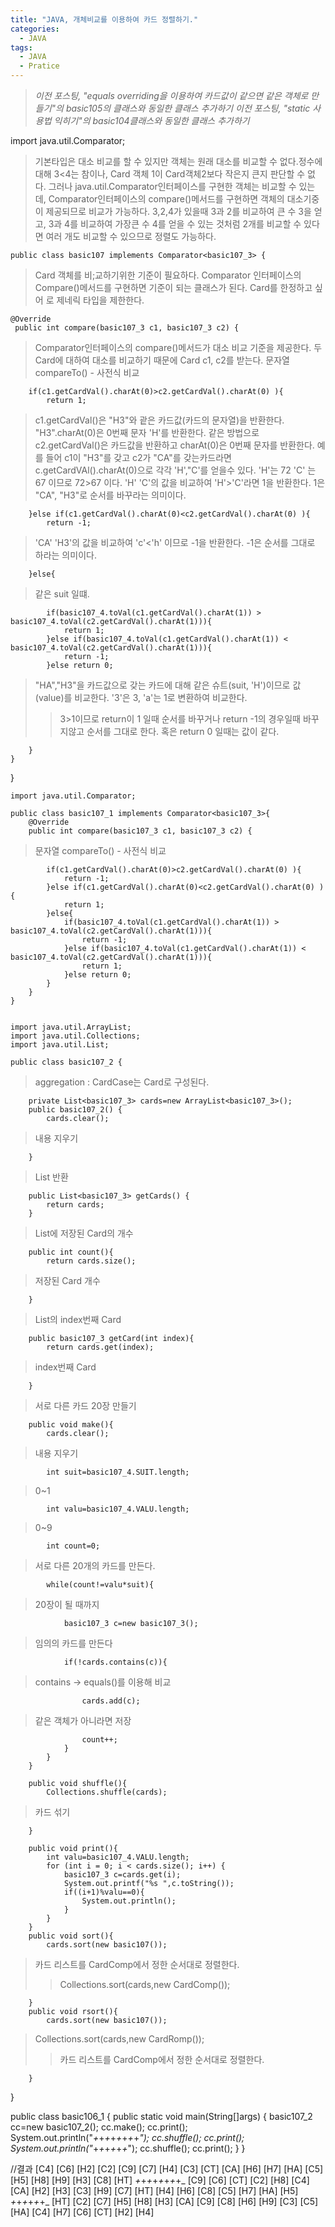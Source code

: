 ```yaml
---
title: "JAVA, 개체비교를 이용하여 카드 정렬하기."
categories:
  - JAVA
tags:
  - JAVA
  - Pratice
---
```


>*이전 포스팅, "equals overriding을 이용하여 카드값이 같으면 같은 객체로 만들기"의 basic105의 클래스와 동일한 클래스 추가하기*
>*이전 포스팅, "static 사용법 익히기"의 basic104클래스와 동일한 클래스 추가하기*

  import java.util.Comparator;

>기본타입은 대소 비교를 할 수 있지만 객체는 원래 대소를 비교할 수 없다.정수에 대해 3<4는 참이나, Card 객체 1이 Card객체2보다 작은지 큰지 판단할 수 없다.
>그러나 java.util.Comparator인터페이스를 구현한 객체는 비교할 수 있는데, Comparator인터페이스의 compare()메서드를 구현하면 객체의 대소기중이 제공되므로 비교가 가능하다.
>3,2,4가 있을때 3과 2를 비교하여 큰 수 3을 얻고, 3과 4를 비교하여 가장큰 수 4를 얻을 수 있는 것처럼 2개를 비교할 수 있다면 여러 개도 비교할 수 있으므로 정렬도 가능하다.

    public class basic107 implements Comparator<basic107_3> {

>Card 객체를 비;교하기위한 기준이 필요하다. Comparator 인터페이스의 Compare()메서드를 구현하면 기준이 되는 클래스가 된다. Card를 한정하고 싶어 <Card>로 제네릭 타입을 제한한다.

	@Override
	 public int compare(basic107_3 c1, basic107_3 c2) {

>Comparator인터페이스의 compare()메서드가 대소 비교 기준을 제공한다. 두 Card에 대하여 대소를 비교하기 때문에 Card c1, c2를 받는다.
> 문자열 compareTo()  - 사전식 비교

		if(c1.getCardVal().charAt(0)>c2.getCardVal().charAt(0) ){
			return 1;

>c1.getCardVal()은 "H3"와 괕은 카드값(카드의 문자열)을 반환한다. "H3".charAt(0)은 0번째 문자 'H'를 반환한다. 
> 같은 방법으로 c2.getCardVal()은 카드값을 반환하고 charAt(0)은 0번째 문자를 반환한다. 
>예를 들어 c1이 "H3"를 갖고 c2가 "CA"를 갖는카드라면 c.getCardVAl().charAt(0)으로 각각 'H',"C'를 얻을수 있다. 'H'는 72 'C' 는 67 이므로 72>67 이다.
>'H' 'C'의 값을 비교하여 'H'>'C'라면 1을 반환한다. 1은 "CA", "H3"로 순서를 바꾸라는 의미이다.

		}else if(c1.getCardVal().charAt(0)<c2.getCardVal().charAt(0) ){
			return -1;

>'CA' 'H3'의 값을 비교하여 'c'<'h' 이므로 -1을 반환한다. -1은 순서를 그대로 하라는 의미이다.

		}else{

>같은 suit 일떄.

			if(basic107_4.toVal(c1.getCardVal().charAt(1)) > basic107_4.toVal(c2.getCardVal().charAt(1))){
				return 1;
			}else if(basic107_4.toVal(c1.getCardVal().charAt(1)) < basic107_4.toVal(c2.getCardVal().charAt(1))){
				return -1;
			}else return 0;
            
>"HA","H3"을 카드값으로 갖는 카드에 대해 같은 슈트(suit, 'H')이므로 값(value)를 비교한다. '3'은 3, 'a'는 1로 변환하여 비교한다. 
>> 3>1이므로 return이 1 일때 순서를 바꾸거나 return -1의 경우일때 바꾸지않고 순서를 그대로 한다. 혹은 return 0 일때는 값이 같다.

		}
	}
}


    import java.util.Comparator;

    public class basic107_1 implements Comparator<basic107_3>{
        @Override
        public int compare(basic107_3 c1, basic107_3 c2) {

> 문자열 compareTo()  - 사전식 비교

            if(c1.getCardVal().charAt(0)>c2.getCardVal().charAt(0) ){
                return -1;
            }else if(c1.getCardVal().charAt(0)<c2.getCardVal().charAt(0) ){
                return 1;
            }else{
                if(basic107_4.toVal(c1.getCardVal().charAt(1)) > basic107_4.toVal(c2.getCardVal().charAt(1))){
                    return -1;
                }else if(basic107_4.toVal(c1.getCardVal().charAt(1)) < basic107_4.toVal(c2.getCardVal().charAt(1))){
                    return 1;
                }else return 0;
            }
        }
    }


    import java.util.ArrayList;
    import java.util.Collections;
    import java.util.List;

    public class basic107_2 {

>aggregation : CardCase는 Card로 구성된다.

		private List<basic107_3> cards=new ArrayList<basic107_3>();
		public basic107_2() {
			cards.clear(); 

>내용 지우기

		}

>List 반환

		public List<basic107_3> getCards() {
			return cards;
		}

>List에 저장된 Card의 개수

		public int count(){
			return cards.size(); 
        
>저장된 Card 개수

		}

>List의 index번째 Card

		public basic107_3 getCard(int index){
			return cards.get(index);  
            
>index번째 Card

		}

>서로 다른 카드 20장 만들기

		public void make(){
			cards.clear();
            
>내용 지우기

			int suit=basic107_4.SUIT.length; 
            
>0~1

			int valu=basic107_4.VALU.length; 
            
>0~9

			int count=0;

>서로 다른 20개의 카드를 만든다.

			while(count!=valu*suit){   

>20장이 될 때까지

				basic107_3 c=new basic107_3(); 

>임의의 카드를 만든다

				if(!cards.contains(c)){ 
                    
> contains -> equals()를 이용해 비교

					cards.add(c);       

>같은 객체가 아니라면 저장

					count++;
				}
			}
		}
		
		public void shuffle(){
			Collections.shuffle(cards); 
            
> 카드 섞기

		}
		
		public void print(){
			int valu=basic107_4.VALU.length;
			for (int i = 0; i < cards.size(); i++) {
				basic107_3 c=cards.get(i);
				System.out.printf("%s ",c.toString());
				if((i+1)%valu==0){
					System.out.println();
				}
			}
		}
		public void sort(){
			cards.sort(new basic107());

>카드 리스트를 CardComp에서 정한 순서대로 정렬한다.
>>Collections.sort(cards,new CardComp());

		}
		public void rsort(){
			cards.sort(new basic107());

>Collections.sort(cards,new CardRomp());
>>카드 리스트를 CardComp에서 정한 순서대로 정렬한다.

		}
}

public class basic106_1 {
	public static void main(String[]args) {
		basic107_2 cc=new basic107_2();
		cc.make();
		cc.print();
		System.out.println("_+_+_+_+_+_+_+_+_");
		cc.shuffle();
		cc.print();
		System.out.println("_+_+_+_+_+_+_");
		cc.shuffle();
		cc.print();
	}
}

//결과
    [C4] [C6] [H2] [C2] [C9] [C7] [H4] [C3] [CT] [CA] 
    [H6] [H7] [HA] [C5] [H5] [H8] [H9] [H3] [C8] [HT] 
    _+_+_+_+_+_+_+_+_
    [C9] [C6] [CT] [C2] [H8] [C4] [CA] [H2] [H3] [C3] 
    [H9] [C7] [HT] [H4] [H6] [C8] [C5] [H7] [HA] [H5] 
    _+_+_+_+_+_+_
    [HT] [C2] [C7] [H5] [H8] [H3] [CA] [C9] [C8] [H6] 
    [H9] [C3] [C5] [HA] [C4] [H7] [C6] [CT] [H2] [H4] 
